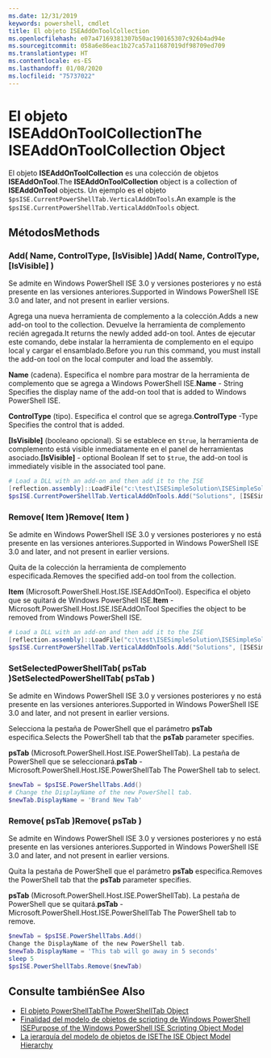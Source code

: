 ```yaml
---
ms.date: 12/31/2019
keywords: powershell, cmdlet
title: El objeto ISEAddOnToolCollection
ms.openlocfilehash: e07a47169381307b50ac190165307c926b4ad94e
ms.sourcegitcommit: 058a6e86eac1b27ca57a11687019df98709ed709
ms.translationtype: HT
ms.contentlocale: es-ES
ms.lasthandoff: 01/08/2020
ms.locfileid: "75737022"
---
```

# <a name="the-iseaddontoolcollection-object"></a><span data-ttu-id="e6ab5-103">El objeto ISEAddOnToolCollection</span><span class="sxs-lookup"><span data-stu-id="e6ab5-103">The ISEAddOnToolCollection Object</span></span>

<span data-ttu-id="e6ab5-104">El objeto **ISEAddOnToolCollection** es una colección de objetos **ISEAddOnTool**.</span><span class="sxs-lookup"><span data-stu-id="e6ab5-104">The **ISEAddOnToolCollection** object is a collection of **ISEAddOnTool** objects.</span></span> <span data-ttu-id="e6ab5-105">Un ejemplo es el objeto `$psISE.CurrentPowerShellTab.VerticalAddOnTools`.</span><span class="sxs-lookup"><span data-stu-id="e6ab5-105">An example is the `$psISE.CurrentPowerShellTab.VerticalAddOnTools` object.</span></span>

## <a name="methods"></a><span data-ttu-id="e6ab5-106">Métodos</span><span class="sxs-lookup"><span data-stu-id="e6ab5-106">Methods</span></span>

### <a name="add-name-controltype-isvisible-"></a><span data-ttu-id="e6ab5-107">Add\( Name, ControlType, \[IsVisible\] \)</span><span class="sxs-lookup"><span data-stu-id="e6ab5-107">Add\( Name, ControlType, \[IsVisible\] \)</span></span>

<span data-ttu-id="e6ab5-108">Se admite en Windows PowerShell ISE 3.0 y versiones posteriores y no está presente en las versiones anteriores.</span><span class="sxs-lookup"><span data-stu-id="e6ab5-108">Supported in Windows PowerShell ISE 3.0 and later, and not present in earlier versions.</span></span>

<span data-ttu-id="e6ab5-109">Agrega una nueva herramienta de complemento a la colección.</span><span class="sxs-lookup"><span data-stu-id="e6ab5-109">Adds a new add-on tool to the collection.</span></span> <span data-ttu-id="e6ab5-110">Devuelve la herramienta de complemento recién agregada.</span><span class="sxs-lookup"><span data-stu-id="e6ab5-110">It returns the newly added add-on tool.</span></span> <span data-ttu-id="e6ab5-111">Antes de ejecutar este comando, debe instalar la herramienta de complemento en el equipo local y cargar el ensamblado.</span><span class="sxs-lookup"><span data-stu-id="e6ab5-111">Before you run this command, you must install the add-on tool on the local computer and load the assembly.</span></span>

<span data-ttu-id="e6ab5-112">**Name** (cadena). Especifica el nombre para mostrar de la herramienta de complemento que se agrega a Windows PowerShell ISE.</span><span class="sxs-lookup"><span data-stu-id="e6ab5-112">**Name** - String Specifies the display name of the add-on tool that is added to Windows PowerShell ISE.</span></span>

<span data-ttu-id="e6ab5-113">**ControlType** (tipo). Especifica el control que se agrega.</span><span class="sxs-lookup"><span data-stu-id="e6ab5-113">**ControlType** -Type Specifies the control that is added.</span></span>

<span data-ttu-id="e6ab5-114">**\[IsVisible\]** (booleano opcional). Si se establece en `$true`, la herramienta de complemento está visible inmediatamente en el panel de herramientas asociado.</span><span class="sxs-lookup"><span data-stu-id="e6ab5-114">**\[IsVisible\]** - optional Boolean If set to `$true`, the add-on tool is immediately visible in the associated tool pane.</span></span>

```powershell
# Load a DLL with an add-on and then add it to the ISE
[reflection.assembly]::LoadFile("c:\test\ISESimpleSolution\ISESimpleSolution.dll")
$psISE.CurrentPowerShellTab.VerticalAddOnTools.Add("Solutions", [ISESimpleSolution.Solution], $true)
```

### <a name="remove-item-"></a><span data-ttu-id="e6ab5-115">Remove\( Item \)</span><span class="sxs-lookup"><span data-stu-id="e6ab5-115">Remove\( Item \)</span></span>

<span data-ttu-id="e6ab5-116">Se admite en Windows PowerShell ISE 3.0 y versiones posteriores y no está presente en las versiones anteriores.</span><span class="sxs-lookup"><span data-stu-id="e6ab5-116">Supported in Windows PowerShell ISE 3.0 and later, and not present in earlier versions.</span></span>

<span data-ttu-id="e6ab5-117">Quita de la colección la herramienta de complemento especificada.</span><span class="sxs-lookup"><span data-stu-id="e6ab5-117">Removes the specified add-on tool from the collection.</span></span>

<span data-ttu-id="e6ab5-118">**Item** (Microsoft.PowerShell.Host.ISE.ISEAddOnTool). Especifica el objeto que se quitará de Windows PowerShell ISE.</span><span class="sxs-lookup"><span data-stu-id="e6ab5-118">**Item** - Microsoft.PowerShell.Host.ISE.ISEAddOnTool Specifies the object to be removed from Windows PowerShell ISE.</span></span>

```powershell
# Load a DLL with an add-on and then add it to the ISE
[reflection.assembly]::LoadFile("c:\test\ISESimpleSolution\ISESimpleSolution.dll")
$psISE.CurrentPowerShellTab.VerticalAddOnTools.Add("Solutions", [ISESimpleSolution.Solution], $true)
```

### <a name="setselectedpowershelltab-pstab-"></a><span data-ttu-id="e6ab5-119">SetSelectedPowerShellTab\( psTab \)</span><span class="sxs-lookup"><span data-stu-id="e6ab5-119">SetSelectedPowerShellTab\( psTab \)</span></span>

<span data-ttu-id="e6ab5-120">Se admite en Windows PowerShell ISE 3.0 y versiones posteriores y no está presente en las versiones anteriores.</span><span class="sxs-lookup"><span data-stu-id="e6ab5-120">Supported in Windows PowerShell ISE 3.0 and later, and not present in earlier versions.</span></span>

<span data-ttu-id="e6ab5-121">Selecciona la pestaña de PowerShell que el parámetro **psTab** especifica.</span><span class="sxs-lookup"><span data-stu-id="e6ab5-121">Selects the PowerShell tab that the **psTab** parameter specifies.</span></span>

<span data-ttu-id="e6ab5-122">**psTab** (Microsoft.PowerShell.Host.ISE.PowerShellTab). La pestaña de PowerShell que se seleccionará.</span><span class="sxs-lookup"><span data-stu-id="e6ab5-122">**psTab** - Microsoft.PowerShell.Host.ISE.PowerShellTab The PowerShell tab to select.</span></span>

```powershell
$newTab = $psISE.PowerShellTabs.Add()
# Change the DisplayName of the new PowerShell tab.
$newTab.DisplayName = 'Brand New Tab'
```

### <a name="remove-pstab-"></a><span data-ttu-id="e6ab5-123">Remove\( psTab \)</span><span class="sxs-lookup"><span data-stu-id="e6ab5-123">Remove\( psTab \)</span></span>

<span data-ttu-id="e6ab5-124">Se admite en Windows PowerShell ISE 3.0 y versiones posteriores y no está presente en las versiones anteriores.</span><span class="sxs-lookup"><span data-stu-id="e6ab5-124">Supported in Windows PowerShell ISE 3.0 and later, and not present in earlier versions.</span></span>

<span data-ttu-id="e6ab5-125">Quita la pestaña de PowerShell que el parámetro **psTab** especifica.</span><span class="sxs-lookup"><span data-stu-id="e6ab5-125">Removes the PowerShell tab that the **psTab** parameter specifies.</span></span>

<span data-ttu-id="e6ab5-126">**psTab** (Microsoft.PowerShell.Host.ISE.PowerShellTab). La pestaña de PowerShell que se quitará.</span><span class="sxs-lookup"><span data-stu-id="e6ab5-126">**psTab** - Microsoft.PowerShell.Host.ISE.PowerShellTab The PowerShell tab to remove.</span></span>

```powershell
$newTab = $psISE.PowerShellTabs.Add()
Change the DisplayName of the new PowerShell tab.
$newTab.DisplayName = 'This tab will go away in 5 seconds'
sleep 5
$psISE.PowerShellTabs.Remove($newTab)
```

## <a name="see-also"></a><span data-ttu-id="e6ab5-127">Consulte también</span><span class="sxs-lookup"><span data-stu-id="e6ab5-127">See Also</span></span>

- [<span data-ttu-id="e6ab5-128">El objeto PowerShellTab</span><span class="sxs-lookup"><span data-stu-id="e6ab5-128">The PowerShellTab Object</span></span>](The-PowerShellTab-Object.md)
- [<span data-ttu-id="e6ab5-129">Finalidad del modelo de objetos de scripting de Windows PowerShell ISE</span><span class="sxs-lookup"><span data-stu-id="e6ab5-129">Purpose of the Windows PowerShell ISE Scripting Object Model</span></span>](Purpose-of-the-Windows-PowerShell-ISE-Scripting-Object-Model.md)
- [<span data-ttu-id="e6ab5-130">La jerarquía del modelo de objetos de ISE</span><span class="sxs-lookup"><span data-stu-id="e6ab5-130">The ISE Object Model Hierarchy</span></span>](The-ISE-Object-Model-Hierarchy.md)
